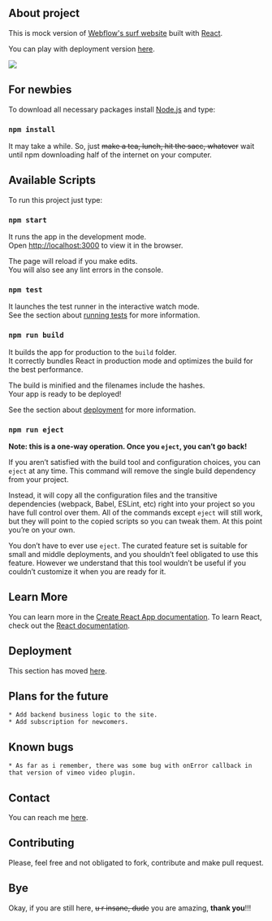## About project
This is mock version of [Webflow's surf website](https://surf-theme.webflow.io/) built with [React](https://github.com/facebook/create-react-app).

You can play with deployment version [here](https://lartiquel.github.io/React_SurfShop/).

![](info/e.gif)

## For newbies
To download all necessary packages install [Node.js](https://nodejs.org) and type:

### `npm install`
It may take a while. So, just ~~make a tea, lunch, hit the sacc, whatever~~ wait until npm downloading half of the internet on your computer.

## Available Scripts
To run this project just type:

### `npm start`
It runs the app in the development mode.<br />
Open [http://localhost:3000](http://localhost:3000) to view it in the browser.

The page will reload if you make edits.<br />
You will also see any lint errors in the console.

### `npm test`
It launches the test runner in the interactive watch mode.<br />
See the section about [running tests](https://facebook.github.io/create-react-app/docs/running-tests) for more information.

### `npm run build`
It builds the app for production to the `build` folder.<br />
It correctly bundles React in production mode and optimizes the build for the best performance.

The build is minified and the filenames include the hashes.<br />
Your app is ready to be deployed!

See the section about [deployment](https://facebook.github.io/create-react-app/docs/deployment) for more information.

### `npm run eject`
**Note: this is a one-way operation. Once you `eject`, you can’t go back!**

If you aren’t satisfied with the build tool and configuration choices, you can `eject` at any time. This command will remove the single build dependency from your project.

Instead, it will copy all the configuration files and the transitive dependencies (webpack, Babel, ESLint, etc) right into your project so you have full control over them. All of the commands except `eject` will still work, but they will point to the copied scripts so you can tweak them. At this point you’re on your own.

You don’t have to ever use `eject`. The curated feature set is suitable for small and middle deployments, and you shouldn’t feel obligated to use this feature. However we understand that this tool wouldn’t be useful if you couldn’t customize it when you are ready for it.

## Learn More
You can learn more in the [Create React App documentation](https://facebook.github.io/create-react-app/docs/getting-started).
To learn React, check out the [React documentation](https://reactjs.org/).

## Deployment
This section has moved [here](https://facebook.github.io/create-react-app/docs/deployment).

## Plans for the future
	* Add backend business logic to the site.
	* Add subscription for newcomers.

## Known bugs
	* As far as i remember, there was some bug with onError callback in that version of vimeo video plugin.

## Contact
You can reach me [here](mailto:tsvirkoartem@gmail.com).

## Contributing
Please, feel free and not obligated to fork, contribute and make pull request. 

## Bye
Okay, if you are still here, ~~u r insane, dude~~ you are amazing, **thank you**!!!